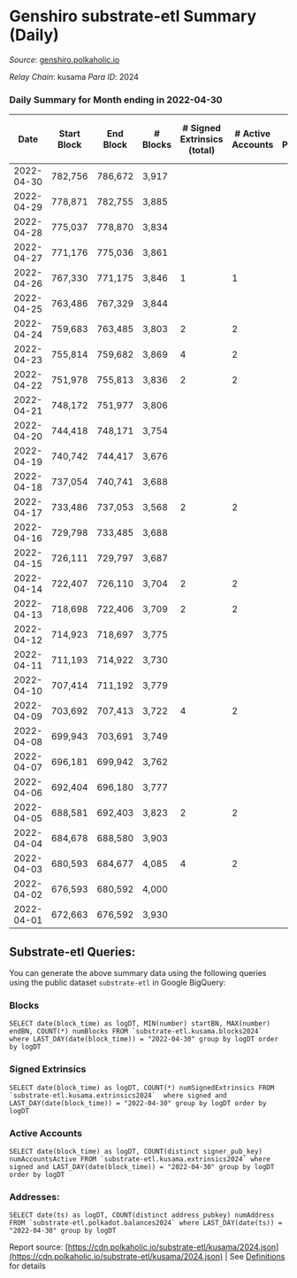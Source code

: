 # Genshiro substrate-etl Summary (Daily)

_Source_: [genshiro.polkaholic.io](https://genshiro.polkaholic.io)

*Relay Chain*: kusama
*Para ID*: 2024



### Daily Summary for Month ending in 2022-04-30


| Date | Start Block | End Block | # Blocks | # Signed Extrinsics (total) | # Active Accounts | # Passive | # New | # Addresses with Balances | # Events | # Transfers | # XCM Transfers In | # XCM Transfers Out |
| ---- | ----------- | --------- | -------- | --------------------------- | ----------------- | --------- | ----- | ------------------------- | -------- | ----------- | ------------------ | ------------------- |
| 2022-04-30 | 782,756 | 786,672 | 3,917  |  |  |  |  | 23 | 7,841 |   |   |   |
| 2022-04-29 | 778,871 | 782,755 | 3,885  |  |  |  |  | 23 | 7,781 |   | 1  |   |
| 2022-04-28 | 775,037 | 778,870 | 3,834  |  |  |  |  | 23 | 7,685 |   | 2  |   |
| 2022-04-27 | 771,176 | 775,036 | 3,861  |  |  |  |  | 23 | 7,738 |   | 2  |   |
| 2022-04-26 | 767,330 | 771,175 | 3,846  | 1 | 1 |  |  | 23 | 7,731 |   | 6  |   |
| 2022-04-25 | 763,486 | 767,329 | 3,844  |  |  |  |  | 23 | 7,694 |   |   |   |
| 2022-04-24 | 759,683 | 763,485 | 3,803  | 2 | 2 |  |  | 23 | 7,620 |   |   |   |
| 2022-04-23 | 755,814 | 759,682 | 3,869  | 4 | 2 |  |  | 23 | 7,766 |   | 1  |   |
| 2022-04-22 | 751,978 | 755,813 | 3,836  | 2 | 2 |  |  | 23 | 7,691 |   | 1  |   |
| 2022-04-21 | 748,172 | 751,977 | 3,806  |  |  |  |  | 23 | 7,619 |   |   |   |
| 2022-04-20 | 744,418 | 748,171 | 3,754  |  |  |  |  | 23 | 7,519 |   | 1  |   |
| 2022-04-19 | 740,742 | 744,417 | 3,676  |  |  |  |  | 23 | 7,358 |   |   |   |
| 2022-04-18 | 737,054 | 740,741 | 3,688  |  |  |  |  | 23 | 7,387 |   | 1  |   |
| 2022-04-17 | 733,486 | 737,053 | 3,568  | 2 | 2 |  |  | 23 | 7,150 |   |   |   |
| 2022-04-16 | 729,798 | 733,485 | 3,688  |  |  |  |  | 23 | 7,382 |   |   |   |
| 2022-04-15 | 726,111 | 729,797 | 3,687  |  |  |  |  | 23 | 7,390 |   | 2  |   |
| 2022-04-14 | 722,407 | 726,110 | 3,704  | 2 | 2 |  |  | 23 | 7,442 |   | 4  |   |
| 2022-04-13 | 718,698 | 722,406 | 3,709  | 2 | 2 |  |  | 23 | 7,448 |   | 3  |   |
| 2022-04-12 | 714,923 | 718,697 | 3,775  |  |  |  |  | 23 | 7,571 |   | 3  |   |
| 2022-04-11 | 711,193 | 714,922 | 3,730  |  |  |  |  | 23 | 7,481 |   | 3  |   |
| 2022-04-10 | 707,414 | 711,192 | 3,779  |  |  |  |  | 23 | 7,569 |   | 1  |   |
| 2022-04-09 | 703,692 | 707,413 | 3,722  | 4 | 2 |  |  | 23 | 7,472 |   | 1  |   |
| 2022-04-08 | 699,943 | 703,691 | 3,749  |  |  |  |  | 23 | 7,519 |   | 3  |   |
| 2022-04-07 | 696,181 | 699,942 | 3,762  |  |  |  |  | 23 | 7,535 |   | 1  |   |
| 2022-04-06 | 692,404 | 696,180 | 3,777  |  |  |  |  | 23 | 7,565 |   | 1  |   |
| 2022-04-05 | 688,581 | 692,403 | 3,823  | 2 | 2 |  |  | 23 | 7,666 |   | 1  |   |
| 2022-04-04 | 684,678 | 688,580 | 3,903  |  |  |  |  | 23 | 7,817 |   | 1  |   |
| 2022-04-03 | 680,593 | 684,677 | 4,085  | 4 | 2 |  |  | 23 | 8,233 |   | 8  |   |
| 2022-04-02 | 676,593 | 680,592 | 4,000  |  |  |  |  | 23 | 8,027 |   | 4  |   |
| 2022-04-01 | 672,663 | 676,592 | 3,930  |  |  |  |  | 23 | 7,866 |   |   |   |

## Substrate-etl Queries:
You can generate the above summary data using the following queries using the public dataset `substrate-etl` in Google BigQuery:


### Blocks
```
SELECT date(block_time) as logDT, MIN(number) startBN, MAX(number) endBN, COUNT(*) numBlocks FROM `substrate-etl.kusama.blocks2024`  where LAST_DAY(date(block_time)) = "2022-04-30" group by logDT order by logDT
```


### Signed Extrinsics
```
SELECT date(block_time) as logDT, COUNT(*) numSignedExtrinsics FROM `substrate-etl.kusama.extrinsics2024`  where signed and LAST_DAY(date(block_time)) = "2022-04-30" group by logDT order by logDT
```


### Active Accounts
```
SELECT date(block_time) as logDT, COUNT(distinct signer_pub_key) numAccountsActive FROM `substrate-etl.kusama.extrinsics2024` where signed and LAST_DAY(date(block_time)) = "2022-04-30" group by logDT order by logDT
```


### Addresses:
```
SELECT date(ts) as logDT, COUNT(distinct address_pubkey) numAddress FROM `substrate-etl.polkadot.balances2024` where LAST_DAY(date(ts)) = "2022-04-30" group by logDT
```



Report source: [https://cdn.polkaholic.io/substrate-etl/kusama/2024.json](https://cdn.polkaholic.io/substrate-etl/kusama/2024.json) | See [Definitions](/DEFINITIONS.md) for details
